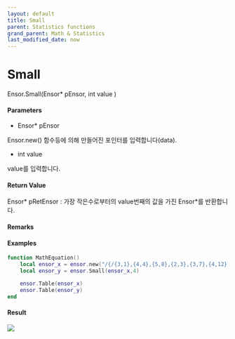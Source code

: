```yaml
---
layout: default
title: Small
parent: Statistics functions
grand_parent: Math & Statistics
last_modified_date: now
---
```


# Small

Ensor.Small\(Ensor\* pEnsor, int value \)

#### Parameters

* Ensor\* pEnsor

Ensor.new\(\) 함수등에 의해 만들어진 포인터를 입력합니다\(data\).

* int value

value를 입력합니다.

#### Return Value

Ensor\* pRetEnsor : 가장 작은수로부터의 value번째의 값을 가진 Ensor\*를 반환합니다.

#### Remarks

#### Examples

```lua
function MathEquation()
	local ensor_x = ensor.new("/{/{3,1},{4,4},{5,8},{2,3},{3,7},{4,12},{6,54},{4,3},{7,23/}/}")
	local ensor_y = ensor.Small(ensor_x,4)

	ensor.Table(ensor_x)
 	ensor.Table(ensor_y)
end
```

#### Result

![](./StatisticsAPI/SmallResultTAble2.png)

